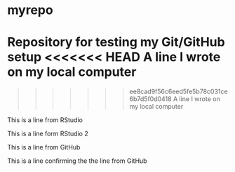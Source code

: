 # myrepo
Repository for testing my Git/GitHub setup
<<<<<<< HEAD
A line I wrote on my local computer  
=======

>>>>>>> ee8cad9f56c6eed5fe5b78c031ce6b7d5f0d0418
A line I wrote on my local computer 

This is a line from RStudio

This is a line form RStudio 2

This is a line from GitHub

This is a line confirming the the line from GitHub
